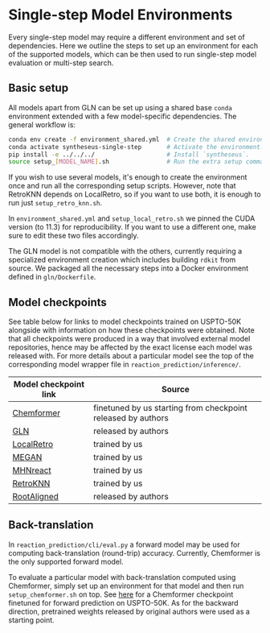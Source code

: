 # Single-step Model Environments

Every single-step model may require a different environment and set of dependencies.
Here we outline the steps to set up an environment for each of the supported models, which can be then used to run single-step model evaluation or multi-step search.

## Basic setup

All models apart from GLN can be set up using a shared base `conda` environment extended with a few model-specific dependencies. The general workflow is:

```bash
conda env create -f environment_shared.yml  # Create the shared environment.
conda activate syntheseus-single-step       # Activate the environment.
pip install -e ../../../                    # Install `syntheseus`.
source setup_[MODEL_NAME].sh                # Run the extra setup commands.
```

If you wish to use several models, it's enough to create the environment once and run all the corresponding setup scripts.
However, note that RetroKNN depends on LocalRetro, so if you want to use both, it is enough to run just `setup_retro_knn.sh`.

In `environment_shared.yml` and `setup_local_retro.sh` we pinned the CUDA version (to 11.3) for reproducibility.
If you want to use a different one, make sure to edit these two files accordingly.

The GLN model is not compatible with the others, currently requiring a specialized environment creation which includes building `rdkit` from source.
We packaged all the necessary steps into a Docker environment defined in `gln/Dockerfile`.

## Model checkpoints

See table below for links to model checkpoints trained on USPTO-50K alongside with information on how these checkpoints were obtained.
Note that all checkpoints were produced in a way that involved external model repositories, hence may be affected by the exact license each model was released with.
For more details about a particular model see the top of the corresponding model wrapper file in `reaction_prediction/inference/`.


| Model checkpoint link                                          | Source |
|----------------------------------------------------------------|--------|
| [Chemformer](https://figshare.com/ndownloader/files/42009888)  | finetuned by us starting from checkpoint released by authors |
| [GLN](https://figshare.com/ndownloader/files/42012720)         | released by authors |
| [LocalRetro](https://figshare.com/ndownloader/files/42012729)  | trained by us |
| [MEGAN](https://figshare.com/ndownloader/files/42012732)       | trained by us |
| [MHNreact](https://figshare.com/ndownloader/files/42012777)    | trained by us |
| [RetroKNN](https://figshare.com/ndownloader/files/42012786)    | trained by us |
| [RootAligned](https://figshare.com/ndownloader/files/42012792) | released by authors |

## Back-translation

In `reaction_prediction/cli/eval.py` a forward model may be used for computing back-translation (round-trip) accuracy.
Currently, Chemformer is the only supported forward model.

To evaluate a particular model with back-translation computed using Chemformer, simply set up an environment for that model and then run `setup_chemformer.sh` on top.
See [here](https://figshare.com/ndownloader/files/42012708) for a Chemformer checkpoint finetuned for forward prediction on USPTO-50K. As for the backward direction, pretrained weights released by original authors were used as a starting point.
